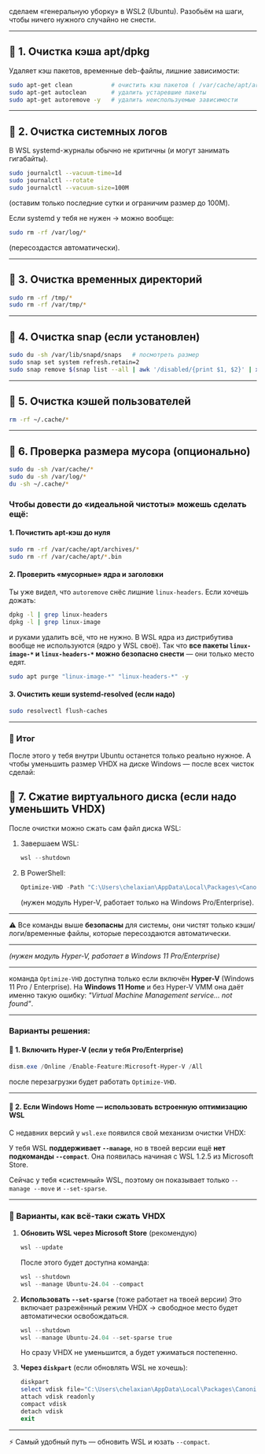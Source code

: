 сделаем «генеральную уборку» в WSL2 (Ubuntu).
Разобьём на шаги, чтобы ничего нужного случайно не снести.

---

## 🔹 1. Очистка кэша apt/dpkg

Удаляет кэш пакетов, временные deb-файлы, лишние зависимости:

```bash
sudo apt-get clean           # очистить кэш пакетов ( /var/cache/apt/archives )
sudo apt-get autoclean       # удалить устаревшие пакеты
sudo apt-get autoremove -y   # удалить неиспользуемые зависимости
```

---

## 🔹 2. Очистка системных логов

В WSL systemd-журналы обычно не критичны (и могут занимать гигабайты).

```bash
sudo journalctl --vacuum-time=1d
sudo journalctl --rotate
sudo journalctl --vacuum-size=100M
```

(оставим только последние сутки и ограничим размер до 100M).

Если systemd у тебя не нужен → можно вообще:

```bash
sudo rm -rf /var/log/*
```

(пересоздастся автоматически).

---

## 🔹 3. Очистка временных директорий

```bash
sudo rm -rf /tmp/*
sudo rm -rf /var/tmp/*
```

---

## 🔹 4. Очистка snap (если установлен)

```bash
sudo du -sh /var/lib/snapd/snaps   # посмотреть размер
sudo snap set system refresh.retain=2
sudo snap remove $(snap list --all | awk '/disabled/{print $1, $2}' | xargs -n2 echo)
```

---

## 🔹 5. Очистка кэшей пользователей

```bash
rm -rf ~/.cache/*
```

---

## 🔹 6. Проверка размера мусора (опционально)

```bash
sudo du -sh /var/cache/*
sudo du -sh /var/log/*
du -sh ~/.cache/*
```

### Чтобы довести до «идеальной чистоты» можешь сделать ещё:

#### 1. Почистить apt-кэш до нуля

```bash
sudo rm -rf /var/cache/apt/archives/*
sudo rm -rf /var/cache/apt/*.bin
```

#### 2. Проверить «мусорные» ядра и заголовки

Ты уже видел, что `autoremove` снёс лишние `linux-headers`. Если хочешь дожать:

```bash
dpkg -l | grep linux-headers
dpkg -l | grep linux-image
```

и руками удалить всё, что не нужно. В WSL ядра из дистрибутива вообще не используются (ядро у WSL своё). Так что **все пакеты `linux-image-*` и `linux-headers-*` можно безопасно снести** — они только место едят.

```bash
sudo apt purge "linux-image-*" "linux-headers-*" -y
```

#### 3. Очистить кеши systemd-resolved (если надо)

```bash
sudo resolvectl flush-caches
```

---

### 🚀 Итог

После этого у тебя внутри Ubuntu останется только реально нужное.
А чтобы уменьшить размер VHDX на диске Windows — после всех чисток сделай:

## 🔹 7. Сжатие виртуального диска (если надо уменьшить VHDX)

После очистки можно сжать сам файл диска WSL:

1. Завершаем WSL:

   ```powershell
   wsl --shutdown
   ```
2. В PowerShell:

   ```powershell
   Optimize-VHD -Path "C:\Users\chelaxian\AppData\Local\Packages\<Canonical...>\LocalState\ext4.vhdx" -Mode Full
   ```

   (нужен модуль Hyper-V, работает только на Windows Pro/Enterprise).

---

⚠️ Все команды выше **безопасны** для системы, они чистят только кэши/логи/временные файлы, которые пересоздаются автоматически.

---

*(нужен модуль Hyper-V, работает в Windows 11 Pro/Enterprise)*

---

команда `Optimize-VHD` доступна только если включён **Hyper-V** (Windows 11 Pro / Enterprise).
На **Windows 11 Home** и без Hyper-V VMM она даёт именно такую ошибку: *"Virtual Machine Management service… not found"*.

---

### Варианты решения:

#### 🔹 1. Включить Hyper-V (если у тебя Pro/Enterprise)

```powershell
dism.exe /Online /Enable-Feature:Microsoft-Hyper-V /All
```

после перезагрузки будет работать `Optimize-VHD`.

---

#### 🔹 2. Если Windows Home — использовать встроенную оптимизацию WSL

С недавних версий у `wsl.exe` появился свой механизм очистки VHDX:

У тебя WSL **поддерживает `--manage`**, но в твоей версии ещё **нет подкоманды `--compact`**. Она появилась начиная с WSL 1.2.5 из Microsoft Store.

Сейчас у тебя «системный» WSL, поэтому он показывает только `--manage --move` и `--set-sparse`.

---

### 🔹 Варианты, как всё-таки сжать VHDX

1. **Обновить WSL через Microsoft Store** (рекомендую)

   ```powershell
   wsl --update
   ```

   После этого будет доступна команда:

   ```powershell
   wsl --shutdown
   wsl --manage Ubuntu-24.04 --compact
   ```

2. **Использовать `--set-sparse`** (тоже работает на твоей версии)
   Это включает разрежённый режим VHDX → свободное место будет автоматически освобождаться.

   ```powershell
   wsl --shutdown
   wsl --manage Ubuntu-24.04 --set-sparse true
   ```

   Но сразу VHDX не уменьшится, а будет ужиматься постепенно.

3. **Через `diskpart`** (если обновлять WSL не хочешь):

   ```powershell
   diskpart
   select vdisk file="C:\Users\chelaxian\AppData\Local\Packages\CanonicalGroupLimited.Ubuntu24.04LTS_79rhkp1fndgsc\LocalState\ext4.vhdx"
   attach vdisk readonly
   compact vdisk
   detach vdisk
   exit
   ```

---

⚡ Самый удобный путь — обновить WSL и юзать `--compact`.

